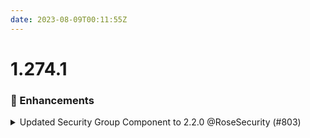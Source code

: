 ```yaml
---
date: 2023-08-09T00:11:55Z
---
```


# 1.274.1

### 🚀 Enhancements

<details>
  <summary>Updated Security Group Component to 2.2.0 @RoseSecurity (#803)</summary>

### What:

- Updated `bastion`, `redshift`, `rds`, `spacelift`, and `vpc` to utilize the newest version of `cloudposse/security-group/aws`

### Why:

- `cloudposse/security-group/aws` components were not updated to `2.2.0` 

### References:

- [AWS Security Group Component](https://github.com/cloudposse/terraform-aws-security-group/compare/2.0.0-rc1...2.2.0)


</details>